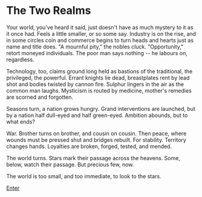 # The Two Realms

Your world, you've heard it said, just doesn't have as much mystery to it as it once had. Feels a little smaller, or so some say. Industry is on the rise, and in some circles coin and commerce begins to turn heads and hearts just as name and title does. "A mournful pity," the nobles cluck. "Opportunity," retort moneyed individuals. The poor man says nothing -- he labours on, regardless.

Technology, too, claims ground long held as bastions of the traditional, the privileged, the powerful. Errant knights lie dead, breastplates rent by lead shot and bodies twisted by cannon fire. Sulphur lingers in the air as the common man laughs. Mysticism is routed by medicine, mother's remedies are scorned and forgotten.

Seasons turn, a nation grows hungry. Grand interventions are launched, but by a nation half dull-eyed and half green-eyed. Ambition abounds, but to what ends?

War. Brother turns on brother, and cousin on cousin. Then peace, where wounds must be pressed shut and bridges rebuilt. For stability. Territory changes hands. Loyalties are broken, forged, tested, and mended.

The world turns. Stars mark their passage across the heavens. Some, below, watch their passage. But precious few, now.

The world is too small, and too immediate, to look to the stars.

[Enter](The%20Two%20Realms)
